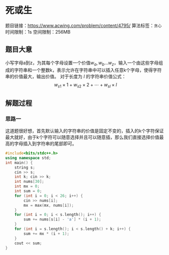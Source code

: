 # 死或生
题目链接：<https://www.acwing.com/problem/content/4795/>
算法标签：`贪心`
时间限制：1s
空间限制：256MB
## 题目大意
小写字母a到z，为其每个字母设置一个价值$w_a,w_b...w_z$，输入一个由这些字母组成的字符串和一个整数k，表示允许在字符串中可以插入任意k个字母，使得字符串的价值最大，输出价值。
对于长度为 $l$ 的字符串价值公式：
$$w _ { s 1 } \times 1 + w _ { s 2 } \times 2 + \cdots + w _ { s l } \times l $$
## 解题过程
### 思路一
这道题很好想，首先默认输入的字符串的价值是固定不变的，插入的k个字符保证最大就好，由于k个字符可以随意选择并且可以随意插，那么我们直接选择价值最高的字母插入到字符串的尾部即可。
```cpp
#include<bits/stdc++.h>
using namespace std;
int main() {
	string s;
	cin >> s;
	int k; cin >> k;
	int nums[30];
	int mx = 0;
	int sum = 0;
	for (int i = 0; i < 26; i++) {
		cin >> nums[i];
		mx = max(mx, nums[i]);
	}
	for (int i = 0; i < s.length(); i++) {
		sum += nums[s[i] - 'a'] * (i + 1);
	}
	for (int i = s.length(); i < s.length() + k; i++) {
		sum += mx * (i + 1);
	}
	cout << sum;
}
```
